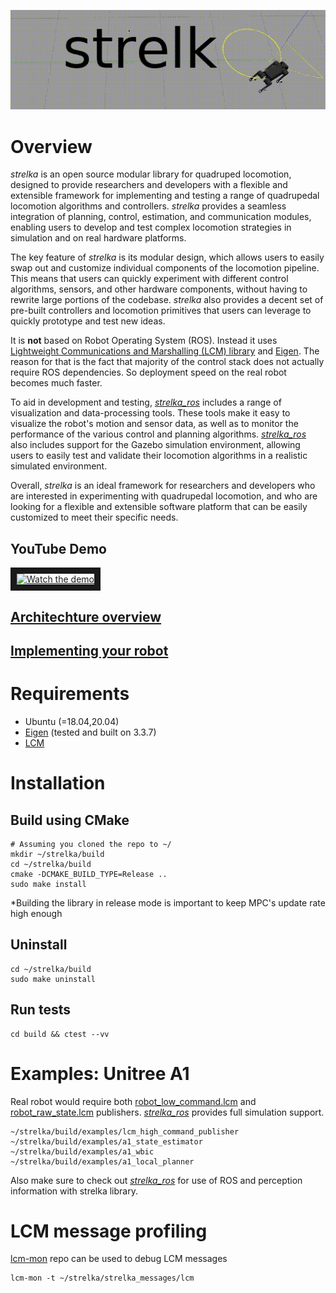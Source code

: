<p align="center">
  <img src="resources/header.gif" alt="animated" />
</p>

# Overview

*strelka* is an open source modular library for quadruped locomotion, designed to provide researchers and developers with a flexible and extensible framework for implementing and testing a range of quadrupedal locomotion algorithms and controllers. *strelka* provides a seamless integration of planning, control, estimation, and communication modules, enabling users to develop and test complex locomotion strategies in simulation and on real hardware platforms.

The key feature of *strelka* is its modular design, which allows users to easily swap out and customize individual components of the locomotion pipeline. This means that users can quickly experiment with different control algorithms, sensors, and other hardware components, without having to rewrite large portions of the codebase. *strelka* also provides a decent set of pre-built controllers and locomotion primitives that users can leverage to quickly prototype and test new ideas.

It is **not** based on Robot Operating System (ROS). Instead it uses [Lightweight Communications and Marshalling (LCM) library](https://github.com/lcm-proj/lcm) and [Eigen](https://eigen.tuxfamily.org/index.php?title=Main_Page). The reason for that is the fact that majority of the control stack does not actually require ROS dependencies. So deployment speed on the real robot becomes much faster.

To aid in development and testing, [*strelka_ros*](https://github.com/RumblingTurtle/strelka_ros) includes a range of visualization and data-processing tools. These tools make it easy to visualize the robot's motion and sensor data, as well as to monitor the performance of the various control and planning algorithms. [*strelka_ros*](https://github.com/RumblingTurtle/strelka_ros) also includes support for the Gazebo simulation environment, allowing users to easily test and validate their locomotion algorithms in a realistic simulated environment.

Overall, *strelka* is an ideal framework for researchers and developers who are interested in experimenting with quadrupedal locomotion, and who are looking for a flexible and extensible software platform that can be easily customized to meet their specific needs.

## YouTube Demo
<a href="http://www.youtube.com/watch?feature=player_embedded&v=NjJO0jSLSFc" target="_blank" >
 <img src="http://img.youtube.com/vi/NjJO0jSLSFc/mqdefault.jpg" alt="Watch the demo" width="240" height="180" border="10"/>
</a>

## [Architechture overview](architecture.md)

## [Implementing your robot](defining_new_robots.md)

# Requirements
- Ubuntu (=18.04,20.04)
- [Eigen](https://eigen.tuxfamily.org/index.php?title=Main_Page) (tested and built on 3.3.7)
- [LCM](https://github.com/lcm-proj/lcm) 
# Installation
## Build using CMake
```
# Assuming you cloned the repo to ~/
mkdir ~/strelka/build
cd ~/strelka/build
cmake -DCMAKE_BUILD_TYPE=Release ..
sudo make install
```
*Building the library in release mode is important to keep MPC's update rate high enough
## Uninstall
```
cd ~/strelka/build
sudo make uninstall
```

## Run tests
```
cd build && ctest --vv
```

# Examples: Unitree A1
Real robot would require both [robot_low_command.lcm](strelka_messages/lcm/robot_low_command.lcm) and [robot_raw_state.lcm](strelka_messages/lcm/robot_raw_state.lcm) publishers. [*strelka_ros*](https://github.com/RumblingTurtle/strelka_ros) provides full simulation support.
```
~/strelka/build/examples/lcm_high_command_publisher
~/strelka/build/examples/a1_state_estimator
~/strelka/build/examples/a1_wbic
~/strelka/build/examples/a1_local_planner
```
Also make sure to check out [*strelka_ros*](https://github.com/RumblingTurtle/strelka_ros) for use of ROS and perception information with strelka library. 

#  LCM message profiling
[lcm-mon](https://github.com/trehansiddharth/lcm-mon) repo can be used to debug LCM messages
```
lcm-mon -t ~/strelka/strelka_messages/lcm
```